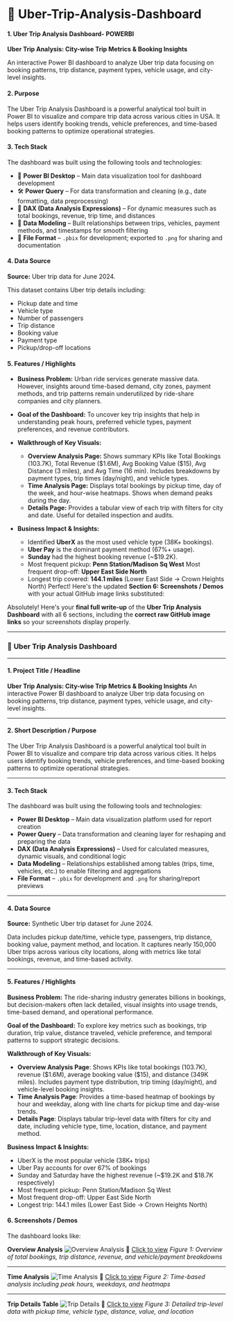 # 🚖 Uber-Trip-Analysis-Dashboard

#### **1. Uber Trip Analysis Dashboard- POWERBI**

**Uber Trip Analysis: City-wise Trip Metrics & Booking Insights**

An interactive Power BI dashboard to analyze Uber trip data focusing on booking patterns, trip distance, payment types, vehicle usage, and city-level insights.


#### **2. Purpose**

The Uber Trip Analysis Dashboard is a powerful analytical tool built in Power BI to visualize and compare trip data across various cities in USA. It helps users identify booking trends, vehicle preferences, and time-based booking patterns to optimize operational strategies.


#### **3. Tech Stack**

The dashboard was built using the following tools and technologies:

* 🧩 **Power BI Desktop** – Main data visualization tool for dashboard development
* 🛠️ **Power Query** – For data transformation and cleaning (e.g., date formatting, data preprocessing)
* 🧠 **DAX (Data Analysis Expressions)** – For dynamic measures such as total bookings, revenue, trip time, and distances
* 🔗 **Data Modeling** – Built relationships between trips, vehicles, payment methods, and timestamps for smooth filtering
* 💾 **File Format** – `.pbix` for development; exported to `.png` for sharing and documentation


#### **4. Data Source**

**Source:** Uber trip data for June 2024.

This dataset contains Uber trip details including:

* Pickup date and time
* Vehicle type
* Number of passengers
* Trip distance
* Booking value
* Payment type
* Pickup/drop-off locations


#### **5. Features / Highlights**

* **Business Problem:**
  Urban ride services generate massive data. However, insights around time-based demand, city zones, payment methods, and trip patterns remain underutilized by ride-share companies and city planners.

* **Goal of the Dashboard:**
  To uncover key trip insights that help in understanding peak hours, preferred vehicle types, payment preferences, and revenue contributors.

* **Walkthrough of Key Visuals:**

  * **Overview Analysis Page:** Shows summary KPIs like Total Bookings (103.7K), Total Revenue (\$1.6M), Avg Booking Value (\$15), Avg Distance (3 miles), and Avg Time (16 min). Includes breakdowns by payment types, trip times (day/night), and vehicle types.
  * **Time Analysis Page:** Displays total bookings by pickup time, day of the week, and hour-wise heatmaps. Shows when demand peaks during the day.
  * **Details Page:** Provides a tabular view of each trip with filters for city and date. Useful for detailed inspection and audits.

* **Business Impact & Insights:**

  * Identified **UberX** as the most used vehicle type (38K+ bookings).
  * **Uber Pay** is the dominant payment method (67%+ usage).
  * **Sunday** had the highest booking revenue (\~\$19.2K).
  * Most frequent pickup: **Penn Station/Madison Sq West**
    Most frequent drop-off: **Upper East Side North**
  * Longest trip covered: **144.1 miles** (Lower East Side → Crown Heights North)
Perfect! Here's the updated **Section 6: Screenshots / Demos** with your actual GitHub image links substituted:


Absolutely! Here's your **final full write-up** of the **Uber Trip Analysis Dashboard** with all 6 sections, including the **correct raw GitHub image links** so your screenshots display properly.

---

### 🚖 **Uber Trip Analysis Dashboard**

---

#### **1. Project Title / Headline**

**Uber Trip Analysis: City-wise Trip Metrics & Booking Insights**
An interactive Power BI dashboard to analyze Uber trip data focusing on booking patterns, trip distance, payment types, vehicle usage, and city-level insights.

---

#### **2. Short Description / Purpose**

The Uber Trip Analysis Dashboard is a powerful analytical tool built in Power BI to visualize and compare trip data across various cities. It helps users identify booking trends, vehicle preferences, and time-based booking patterns to optimize operational strategies.

---

#### **3. Tech Stack**

The dashboard was built using the following tools and technologies:

* **Power BI Desktop** – Main data visualization platform used for report creation
* **Power Query** – Data transformation and cleaning layer for reshaping and preparing the data
* **DAX (Data Analysis Expressions)** – Used for calculated measures, dynamic visuals, and conditional logic
* **Data Modeling** – Relationships established among tables (trips, time, vehicles, etc.) to enable filtering and aggregations
* **File Format** – `.pbix` for development and `.png` for sharing/report previews

---

#### **4. Data Source**

**Source:** Synthetic Uber trip dataset for June 2024.

Data includes pickup date/time, vehicle type, passengers, trip distance, booking value, payment method, and location. It captures nearly 150,000 Uber trips across various city locations, along with metrics like total bookings, revenue, and time-based activity.

---

#### **5. Features / Highlights**

**Business Problem:**
The ride-sharing industry generates billions in bookings, but decision-makers often lack detailed, visual insights into usage trends, time-based demand, and operational performance.

**Goal of the Dashboard:**
To explore key metrics such as bookings, trip duration, trip value, distance traveled, vehicle preference, and temporal patterns to support strategic decisions.

**Walkthrough of Key Visuals:**

* **Overview Analysis Page**: Shows KPIs like total bookings (103.7K), revenue (\$1.6M), average booking value (\$15), and distance (349K miles). Includes payment type distribution, trip timing (day/night), and vehicle-level booking insights.
* **Time Analysis Page**: Provides a time-based heatmap of bookings by hour and weekday, along with line charts for pickup time and day-wise trends.
* **Details Page**: Displays tabular trip-level data with filters for city and date, including vehicle type, time, location, distance, and payment method.

**Business Impact & Insights:**

* UberX is the most popular vehicle (38K+ trips)
* Uber Pay accounts for over 67% of bookings
* Sunday and Saturday have the highest revenue (\~\$19.2K and \$18.7K respectively)
* Most frequent pickup: Penn Station/Madison Sq West
* Most frequent drop-off: Upper East Side North
* Longest trip: 144.1 miles (Lower East Side → Crown Heights North)


#### **6. Screenshots / Demos**

The dashboard looks like:

**Overview Analysis**
![Overview Analysis](https://raw.githubusercontent.com/Shivanshi-Prashar/Uber-Trip-Analysis-Dashboard/main/Snapshot-%20Overview%20Analysis.png)
🔗 [Click to view](https://raw.githubusercontent.com/Shivanshi-Prashar/Uber-Trip-Analysis-Dashboard/main/Snapshot-%20Overview%20Analysis.png)
*Figure 1: Overview of total bookings, trip distance, revenue, and vehicle/payment breakdowns*

---

**Time Analysis**
![Time Analysis](https://raw.githubusercontent.com/Shivanshi-Prashar/Uber-Trip-Analysis-Dashboard/main/Snapshot-%20Time%20Analysis.png)
🔗 [Click to view](https://raw.githubusercontent.com/Shivanshi-Prashar/Uber-Trip-Analysis-Dashboard/main/Snapshot-%20Time%20Analysis.png)
*Figure 2: Time-based analysis including peak hours, weekdays, and heatmaps*

---

**Trip Details Table**
![Trip Details](https://raw.githubusercontent.com/Shivanshi-Prashar/Uber-Trip-Analysis-Dashboard/main/Snapshot-%20Details.png)
🔗 [Click to view](https://raw.githubusercontent.com/Shivanshi-Prashar/Uber-Trip-Analysis-Dashboard/main/Snapshot-%20Details.png)
*Figure 3: Detailed trip-level data with pickup time, vehicle type, distance, value, and location*







